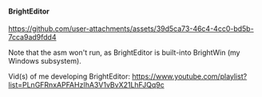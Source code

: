 #### BrightEditor
https://github.com/user-attachments/assets/39d5ca73-46c4-4cc0-bd5b-7cca9ad9fdd4

Note that the asm won't run, as BrightEditor is built-into BrightWin (my Windows subsystem).

Vid(s) of me developing BrightEditor: https://www.youtube.com/playlist?list=PLnGFRnxAPFAHzIhA3V1vBvX21LhFJQq9c
